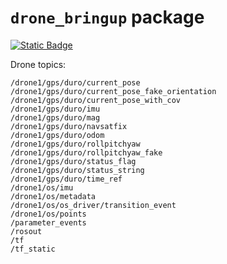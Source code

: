 # `drone_bringup` package

[![Static Badge](https://img.shields.io/badge/ROS_2-Humble-34aec5)](https://docs.ros.org/en/humble/)

Drone topics:

```
/drone1/gps/duro/current_pose
/drone1/gps/duro/current_pose_fake_orientation
/drone1/gps/duro/current_pose_with_cov
/drone1/gps/duro/imu
/drone1/gps/duro/mag
/drone1/gps/duro/navsatfix
/drone1/gps/duro/odom
/drone1/gps/duro/rollpitchyaw
/drone1/gps/duro/rollpitchyaw_fake
/drone1/gps/duro/status_flag
/drone1/gps/duro/status_string
/drone1/gps/duro/time_ref
/drone1/os/imu
/drone1/os/metadata
/drone1/os/os_driver/transition_event
/drone1/os/points
/parameter_events
/rosout
/tf
/tf_static
```